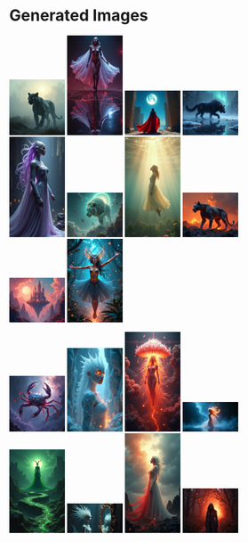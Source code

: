 # Generated Images



<img src="2025_07_14_01.png" width="100"/> <img src="2025_07_14_02.png" width="100"/> <img src="2025_07_14_03.png" width="100"/> <img src="2025_07_14_04.png" width="100"/> <img src="2025_07_14_05.png" width="100"/> <img src="2025_07_14_06.png" width="100"/> <img src="2025_07_14_07.png" width="100"/> <img src="2025_07_14_08.png" width="100"/> <img src="2025_07_14_09.png" width="100"/> <img src="2025_07_14_10.png" width="100"/>

<img src="2025_07_14_11.png" width="100"/> <img src="2025_07_14_12.png" width="100"/> <img src="2025_07_14_13.png" width="100"/> <img src="2025_07_14_14.png" width="100"/> <img src="2025_07_14_15.png" width="100"/> <img src="2025_07_14_16.png" width="100"/> <img src="2025_07_14_17.png" width="100"/> <img src="2025_07_14_18.png" width="100"/>